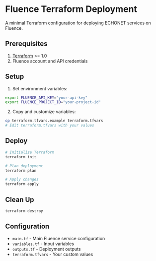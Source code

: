 # Fluence Terraform Deployment

A minimal Terraform configuration for deploying ECHONET services on Fluence.

## Prerequisites

1. [Terraform](https://terraform.io) >= 1.0
2. Fluence account and API credentials

## Setup

1. Set environment variables:
```bash
export FLUENCE_API_KEY="your-api-key"
export FLUENCE_PROJECT_ID="your-project-id"
```

2. Copy and customize variables:
```bash
cp terraform.tfvars.example terraform.tfvars
# Edit terraform.tfvars with your values
```

## Deploy

```bash
# Initialize Terraform
terraform init

# Plan deployment
terraform plan

# Apply changes
terraform apply
```

## Clean Up

```bash
terraform destroy
```

## Configuration

- `main.tf` - Main Fluence service configuration
- `variables.tf` - Input variables
- `outputs.tf` - Deployment outputs
- `terraform.tfvars` - Your custom values
